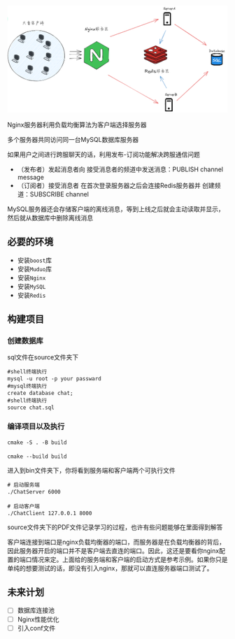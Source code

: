 ![通信架构图](./source/通信架构图.png)

Nginx服务器利用负载均衡算法为客户端选择服务器

多个服务器共同访问同一台MySQL数据库服务器

如果用户之间进行跨服聊天的话，利用发布-订阅功能解决跨服通信问题

- （发布者）发起消息者向 接受消息者的频道中发送消息：PUBLISH channel message	
- （订阅者）接受消息者 在首次登录服务器之后会连接Redis服务器并 创建频道：SUBSCRIBE channel

MySQL服务器还会存储客户端的离线消息，等到上线之后就会主动读取并显示，然后就从数据库中删除离线消息

## 必要的环境

- 安装`boost`库
- 安装`Muduo`库
- 安装`Nginx`
- 安装`MySQL`
- 安装`Redis`

## 构建项目

### 创建数据库

sql文件在source文件夹下

```
#shell终端执行
mysql -u root -p your passward
#mysql终端执行
create database chat;
#shell终端执行
source chat.sql
```

### 编译项目以及执行

```
cmake -S . -B build

cmake --build build
```

进入到bin文件夹下，你将看到服务端和客户端两个可执行文件

```
# 启动服务端
./ChatServer 6000 

# 启动客户端
./ChatClient 127.0.0.1 8000
```

source文件夹下的PDF文件记录学习的过程，也许有些问题能够在里面得到解答

客户端连接到端口是nginx负载均衡器的端口，而服务器是在负载均衡器的背后，因此服务器开启的端口并不是客户端去直连的端口。因此，这还是要看你nginx配置的端口情况来定。上面给的服务端和客户端的启动方式是参考示例。如果你只是单纯的想要测试的话，即没有引入nginx，那就可以直连服务器端口测试了。

## 未来计划

- [ ] 数据库连接池
- [ ] Nginx性能优化
- [ ] 引入conf文件